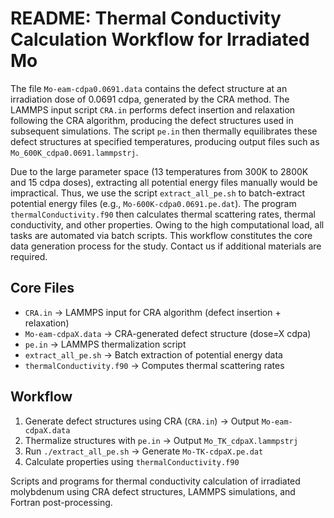 # README: Thermal Conductivity Calculation Workflow for Irradiated Mo  

The file `Mo-eam-cdpa0.0691.data` contains the defect structure at an irradiation dose of 0.0691 cdpa, generated by the CRA method. The LAMMPS input script `CRA.in` performs defect insertion and relaxation following the CRA algorithm, producing the defect structures used in subsequent simulations. The script `pe.in` then thermally equilibrates these defect structures at specified temperatures, producing output files such as `Mo_600K_cdpa0.0691.lammpstrj`.  

Due to the large parameter space (13 temperatures from 300K to 2800K and 15 cdpa doses), extracting all potential energy files manually would be impractical. Thus, we use the script `extract_all_pe.sh` to batch-extract potential energy files (e.g., `Mo-600K-cdpa0.0691.pe.dat`). The program `thermalConductivity.f90` then calculates thermal scattering rates, thermal conductivity, and other properties. Owing to the high computational load, all tasks are automated via batch scripts. This workflow constitutes the core data generation process for the study. Contact us if additional materials are required.  

## Core Files  
- `CRA.in` → LAMMPS input for CRA algorithm (defect insertion + relaxation)  
- `Mo-eam-cdpaX.data` → CRA-generated defect structure (dose=X cdpa)  
- `pe.in` → LAMMPS thermalization script  
- `extract_all_pe.sh` → Batch extraction of potential energy data  
- `thermalConductivity.f90` → Computes thermal scattering rates  

## Workflow  
1. Generate defect structures using CRA (`CRA.in`) → Output `Mo-eam-cdpaX.data`  
2. Thermalize structures with `pe.in` → Output `Mo_TK_cdpaX.lammpstrj`  
3. Run `./extract_all_pe.sh` → Generate `Mo-TK-cdpaX.pe.dat`  
4. Calculate properties using `thermalConductivity.f90`  

Scripts and programs for thermal conductivity calculation of irradiated molybdenum using CRA defect structures, LAMMPS simulations, and Fortran post-processing.
